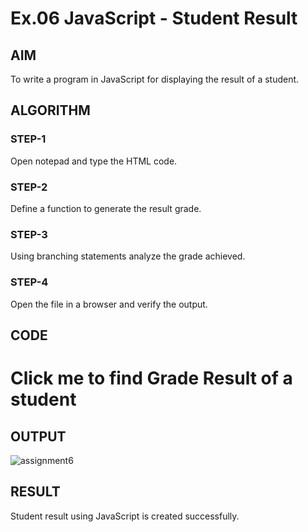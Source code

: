 # Ex.06 JavaScript - Student Result
## AIM
  To write a program in JavaScript for displaying the result of a student.

## ALGORITHM
### STEP-1
  Open notepad and type the HTML code.

### STEP-2
  Define a function to generate the result grade.

### STEP-3
  Using branching statements analyze the grade achieved.

### STEP-4
  Open the file in a browser and verify the output.
  
## CODE
<html>
<head>
<title>JavaScript program to display result of a student</title>
<script type="text/javascript">
function student()
{
var mark1,mark2,mark3,total,percentage;

mark1=parseInt(prompt("Enter Subject-1 Mark"));
mark2=parseInt(prompt("Enter Subject-2 Mark"));
mark3=parseInt(prompt("Enter Subject-3 Mark"));
total=mark1+mark2+mark3;
percentage=total/3;
if((percentage>=91)&&(percentage<=100))
{
altert("O Grade");
}
else if((percentage>=81)&&(percentage<=90))
{
alert("A+ Grade");
}
else if((percentage>=71)&&(percentage<=80))
{
alert("A Grade");
}
else if((percentage>=61)&&(percentage<=70))
{
alert("B+ Grade");
}
else if((percentage>=51)&&(percentage<=60))
{
alert("B Grade");
}
else
{
alert("RA Grade");
}
}
</script>
</head>
<body>
<h1 onclick="student()">
Click me to find Grade Result of a student
</h1>
</body>
</html>

## OUTPUT
![assignment6](https://github.com/Krithikadini/Ex06_Web-Design/assets/127816336/3ca69328-2738-4c5f-b576-b51234f1b8dd)


## RESULT
  Student result using JavaScript is created successfully.
